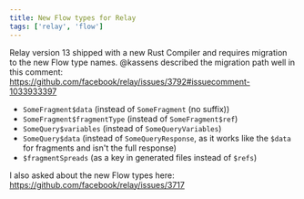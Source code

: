 ```yaml
---
title: New Flow types for Relay
tags: ['relay', 'flow']
---
```


Relay version 13 shipped with a new Rust Compiler and requires migration to the new Flow type names. @kassens described the migration path well in this comment: https://github.com/facebook/relay/issues/3792#issuecomment-1033933397

- `SomeFragment$data` (instead of `SomeFragment` (no suffix))
- `SomeFragment$fragmentType` (instead of `SomeFragment$ref`)
- `SomeQuery$variables` (instead of `SomeQueryVariables`)
- `SomeQuery$data` (instead of `SomeQueryResponse`, as it works like the `$data` for fragments and isn't the full response)
- `$fragmentSpreads` (as a key in generated files instead of `$refs`)

I also asked about the new Flow types here: https://github.com/facebook/relay/issues/3717
